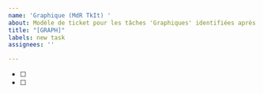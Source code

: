 ```yaml
---
name: 'Graphique (MdR TkIt) '
about: Modèle de ticket pour les tâches 'Graphiques' identifiées après SPEF
title: "[GRAPH]"
labels: new task
assignees: ''

---
```


- [ ]
- [ ]
